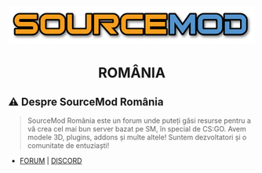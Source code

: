 <p align="center">
  <a href="https://github.com/SourceModRo/SourceModRo">
    <img src="./banner.png" alt="Guia Extenso de Programaçãohttps://github.com/arthurspk/guiadevbrasil" >
  </a>
  <h1 align="center">ROMÂNIA</h1>
</p>

## ⚠️ Despre SourceMod România

> SourceMod România este un forum unde puteți găsi resurse pentru a vă crea cel mai bun server bazat pe SM, în special de CS:GO. Avem modele 3D, plugins, addons și multe altele! Suntem dezvoltatori și o comunitate de entuziaști!

- [FORUM](https://forum.sourcemod.ro/)    |     [DISCORD](https://discord.gg/Z6J8T3CSJb)

## 


